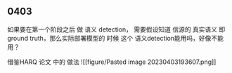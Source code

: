 
## 0403
如果要在第一个阶段之后 做 语义 detection， 需要假设知道 信源的 真实语义 即 ground truth，那么实际部署模型的 时候 这个 语义detection能用吗，好像不能用？

借鉴HARQ 论文 中的 做法
![[figure/Pasted image 20230403193607.png]]